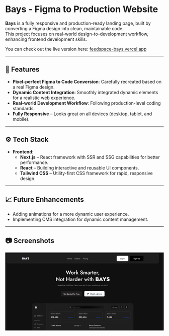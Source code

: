 # Bays - Figma to Production Website

**Bays** is a fully responsive and production-ready landing page, built by converting a Figma design into clean, maintainable code.  
This project focuses on real-world design-to-development workflow, enhancing frontend development skills.

You can check out the live version here: [feedspace-bays.vercel.app](https://feedspace-bays.vercel.app)

---

## 🚀 **Features**

- **Pixel-perfect Figma to Code Conversion**: Carefully recreated based on a real Figma design.
- **Dynamic Content Integration**: Smoothly integrated dynamic elements for a realistic web experience.
- **Real-world Development Workflow**: Following production-level coding standards.
- **Fully Responsive** – Looks great on all devices (desktop, tablet, and mobile).

---

## ⚙️ **Tech Stack**

- **Frontend**:
  - **Next.js** – React framework with SSR and SSG capabilities for better performance.
  - **React** – Building interactive and reusable UI components.
  - **Tailwind CSS** – Utility-first CSS framework for rapid, responsive design.

---

## 📈 **Future Enhancements**

- Adding animations for a more dynamic user experience.
- Implementing CMS integration for dynamic content management.

---

## 📷 **Screenshots**

![Home](public/images/home.png)
